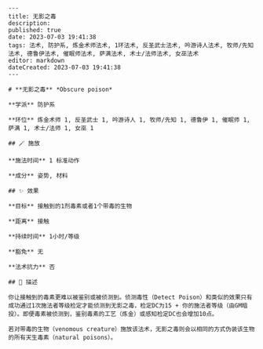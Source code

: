 
    ---
    title: 无影之毒
    description: 
    published: true
    date: 2023-07-03 19:41:38
    tags: 法术, 防护系, 炼金术师法术, 1环法术, 反圣武士法术, 吟游诗人法术, 牧师/先知法术, 德鲁伊法术, 催眠师法术, 萨满法术, 术士/法师法术, 女巫法术
    editor: markdown
    dateCreated: 2023-07-03 19:41:38
    ---

    # **无影之毒** *Obscure poison*

    **学派** 防护系 

    **环位** 炼金术师 1, 反圣武士 1, 吟游诗人 1, 牧师/先知 1, 德鲁伊 1, 催眠师 1, 萨满 1, 术士/法师 1, 女巫 1

    ## 🪄 施放

    **施法时间** 1 标准动作

    **成分** 姿势, 材料

    ## ✨ 效果 

    **目标** 接触到的1剂毒素或者1个带毒的生物 

    **距离** 接触  

    **持续时间** 1小时/等级 

    **豁免** 无

    **法术抗力** 否

    ## 📖 描述

    你让接触到的毒素更难以被鉴别或被侦测到。侦测毒性（Detect Poison）和类似的效果只有成功通过1次施法者等级检定才能侦测到无影之毒，检定DC为15 + 你的施法者等级（由GM暗投）。即便毒素被侦测到，鉴别毒素的工艺（炼金）或感知检定DC也会增加10点。

    若对带毒的生物（venomous creature）施放该法术，无影之毒则会以相同的方式伪装该生物的所有天生毒素（natural poisons）。
    